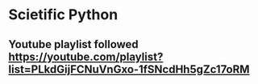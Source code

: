 # Scietific Python

## Youtube playlist followed <https://youtube.com/playlist?list=PLkdGijFCNuVnGxo-1fSNcdHh5gZc17oRM>
